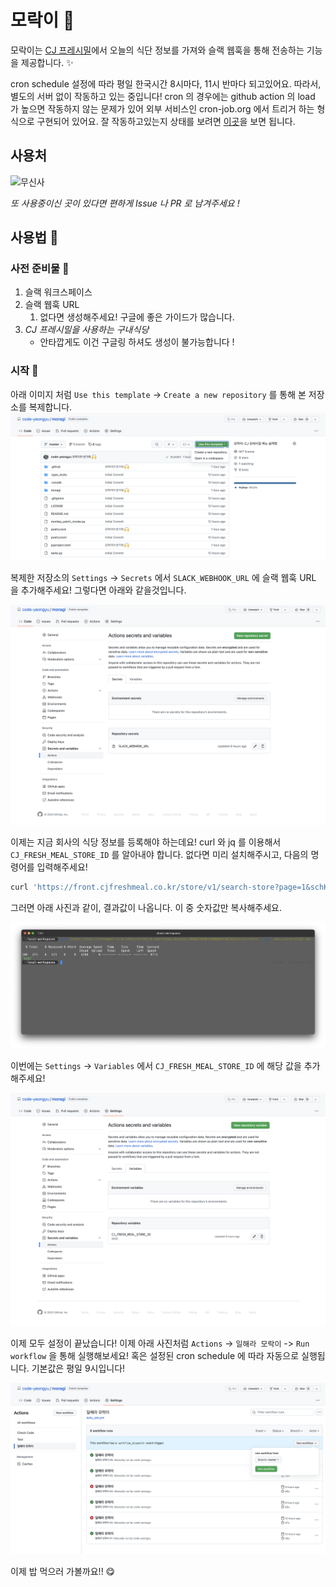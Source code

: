 # 모락이 🍚

모락이는 [CJ 프레시밀](https://front.cjfreshmeal.co.kr/)에서 오늘의 식단 정보를 가져와 슬랙 웹훅을 통해 전송하는 기능을 제공합니다. ✨

cron schedule 설정에 따라 평일 한국시간 8시마다, 11시 반마다 되고있어요. 따라서, 별도의 서버 없이 작동하고 있는 중입니다!
cron 의 경우에는 github action 의 load 가 높으면 작동하지 않는 문제가 있어 외부 서비스인 cron-job.org 에서 트리거 하는 형식으로 구현되어 있어요. 잘 작동하고있는지 상태를 보려면 [이곳](https://54qwszd1.status.cron-job.org/)을 보면 됩니다.

## 사용처

![무신사](https://image.msscdn.net/mfile_s01/fb/share_musinsa.png)

_또 사용중이신 곳이 있다면 편하게 Issue 나 PR 로 남겨주세요 !_

## 사용법 📖

### 사전 준비물 🔨

1. 슬랙 워크스페이스
1. 슬랙 웹훅 URL
    1. 없다면 생성해주세요! 구글에 좋은 가이드가 많습니다.
1. *CJ 프레시밀을 사용하는 구내식당*
    - 안타깝게도 이건 구글링 하셔도 생성이 불가능합니다 !

### 시작 🚀

아래 이미지 처럼 `Use this template` -> `Create a new repository` 를 통해 본 저장소를 복제합니다.
![clone](https://raw.githubusercontent.com/code-yeongyu/moragi/master/images/clone.png)

복제한 저장소의 `Settings` -> `Secrets` 에서 `SLACK_WEBHOOK_URL` 에 슬랙 웹훅 URL 을 추가해주세요! 그렇다면 아래와 같을것입니다.

![secrets](https://raw.githubusercontent.com/code-yeongyu/moragi/master/images/actions-secrets.png)

이제는 지금 회사의 식당 정보를 등록해야 하는데요! curl 와 jq 를 이용해서 `CJ_FRESH_MEAL_STORE_ID` 를 알아내야 합니다. 없다면 미리 설치해주시고, 다음의 명령어를 입력해주세요!

```sh
curl 'https://front.cjfreshmeal.co.kr/store/v1/search-store?page=1&schKey=<회사명>isList=false' | jq '.data.storeList[0].idx'
```

그러면 아래 사진과 같이, 결과값이 나옵니다. 이 중 숫자값만 복사해주세요.

![store_id](https://raw.githubusercontent.com/code-yeongyu/moragi/master/images/store-id.png)

이번에는 `Settings` -> `Variables` 에서 `CJ_FRESH_MEAL_STORE_ID` 에 해당 값을 추가해주세요!

![variables](https://raw.githubusercontent.com/code-yeongyu/moragi/master/images/actions-variables.png)

이제 모두 설정이 끝났습니다! 이제 아래 사진처럼 `Actions` -> `일해라 모락이` -> `Run workflow` 을 통해 실행해보세요! 혹은 설정된 cron schedule 에 따라 자동으로 실행됩니다. 기본값은 평일 9시입니다!

![work-moragi](https://raw.githubusercontent.com/code-yeongyu/moragi/master/images/work-moragi.png)

이제 밥 먹으러 가볼까요!! 😋
